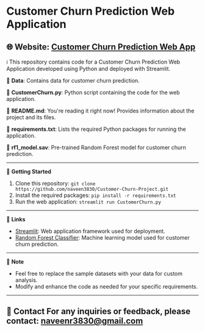 # Customer Churn Prediction Web Application
🌐 **Website**: [Customer Churn Prediction Web App](https://customer-churn-2348439.streamlit.app/)
---
ℹ️ This repository contains code for a Customer Churn Prediction Web Application developed using Python and deployed with Streamlit.

📁 **Data**: Contains data for customer churn prediction.

📄 **CustomerChurn.py**: Python script containing the code for the web application.

📄 **README.md**: You're reading it right now! Provides information about the project and its files.

📄 **requirements.txt**: Lists the required Python packages for running the application.

📄 **rf1_model.sav**: Pre-trained Random Forest model for customer churn prediction.

---

🚀 **Getting Started**
1. Clone this repository: `git clone https://github.com/naveen3830/Customer-Churn-Project.git`
2. Install the required packages: `pip install -r requirements.txt`
3. Run the web application: `streamlit run CustomerChurn.py`
---
🔗 **Links**
- [Streamlit](https://streamlit.io/): Web application framework used for deployment.
- [Random Forest Classifier](https://scikit-learn.org/stable/modules/generated/sklearn.ensemble.RandomForestClassifier.html): Machine learning model used for customer churn prediction.
---
📝 **Note**
- Feel free to replace the sample datasets with your data for custom analysis.
- Modify and enhance the code as needed for your specific requirements.
---
📧 **Contact**
For any inquiries or feedback, please contact: [naveenr3830@gmail.com](mailto:your-email@example.com)
---
